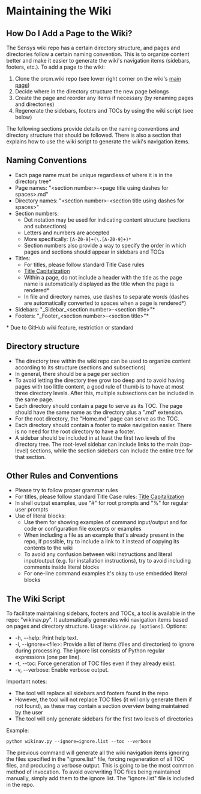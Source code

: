# Maintaining the Wiki

## How Do I Add a Page to the Wiki?

The Sensys wiki repo has a certain directory structure, and pages and directories follow a certain naming convention.  This is to organize content better and make it easier to generate the wiki's navigation items (sidebars, footers, etc.).  To add a page to the wiki:

1. Clone the orcm.wiki repo (see lower right corner on the wiki's [main page](Home))
2. Decide where in the directory structure the new page belongs
3. Create the page and reorder any items if necessary (by renaming pages and directories)
4. Regenerate the sidebars, footers and TOCs by using the wiki script (see below)

The following sections provide details on the naming conventions and directory structure that should be followed.  There is also a section that explains how to use the wiki script to generate the wiki's navigation items.

## Naming Conventions

* Each page name must be unique regardless of where it is in the directory tree\*
* Page names: "\<section number\>-\<page title using dashes for spaces\>.md"
* Directory names: "\<section number\>-\<section title using dashes for spaces\>"
* Section numbers:
    * Dot notation may be used for indicating content structure (sections and subsections)
    * Letters and numbers are accepted
    * More specifically: `[A-Z0-9]+(\.[A-Z0-9]+)*`
    * Section numbers also provide a way to specify the order in which pages and sections should appear in sidebars and TOCs
* Titles:
    * For titles, please follow standard Title Case rules
    * [Title Capitalization](http://titlecapitalization.com/)
    * Within a page, do not include a header with the title as the page name is automatically displayed as the title when the page is rendered\*
    * In file and directory names, use dashes to separate words (dashes are automatically converted to spaces when a page is rendered\*)
* Sidebars: "\_Sidebar\_\<section number\>-\<section title\>"\*
* Footers: "\_Footer\_\<section number\>-\<section title\>"\*

\* Due to GitHub wiki feature, restriction or standard

## Directory structure

* The directory tree within the wiki repo can be used to organize content according to its structure (sections and subsections)
* In general, there should be a page per section
* To avoid letting the directory tree grow too deep and to avoid having pages with too little content, a good rule of thumb is to have at most three directory levels.  After this, multiple subsections can be included in the same page.
* Each directory should contain a page to serve as its TOC.  The page should have the same name as the directory plus a ".md" extension.
* For the root directory, the "Home.md" page can serve as the TOC.
* Each directory should contain a footer to make navigation easier.  There is no need for the root directory to have a footer.
* A sidebar should be included in at least the first two levels of the directory tree.  The root-level sidebar can include links to the main (top-level) sections, while the section sidebars can include the entire tree for that section.

## Other Rules and Conventions

* Please try to follow proper grammar rules
* For titles, please follow standard Title Case rules: [Title Capitalization](http://titlecapitalization.com/)
* In shell output examples, use "#" for root prompts and "%" for regular user prompts
* Use of literal blocks:
    * Use them for showing examples of command input/output and for code or configuration file excerpts or examples
    * When including a file as an example that's already present in the repo, if possible, try to include a link to it instead of copying its contents to the wiki
    * To avoid any confusion between wiki instructions and literal input/output (e.g. for installation instructions), try to avoid including comments inside literal blocks
    * For one-line command examples it's okay to use embedded literal blocks

## The Wiki Script

To facilitate maintaining sidebars, footers and TOCs, a tool is available in the repo: "wikinav.py".  It automatically generates wiki navigation items based on pages and directory structure.  Usage: `wikinav.py [options]`.  Options:

* -h, --help: Print help text.
* -i, --ignore=\<file\>: Provide a list of items (files and directories) to ignore during processing.  The ignore list consists of Python regular expressions (one per line).
* -t, --toc: Force generation of TOC files even if they already exist.
* -v, --verbose: Enable verbose output.

Important notes:

* The tool will replace all sidebars and footers found in the repo
* However, the tool will not replace TOC files (it will only generate them if not found), as these may contain a section overview being maintained by the user
* The tool will only generate sidebars for the first two levels of directories

Example:

```
python wikinav.py --ignore=ignore.list --toc --verbose
```

The previous command will generate all the wiki navigation items ignoring the files specified in the "ignore.list" file, forcing regeneration of all TOC files, and producing a verbose output.  This is going to be the most common method of invocation.  To avoid overwriting TOC files being maintained manually, simply add them to the ignore list.  The "ignore.list" file is included in the repo.
